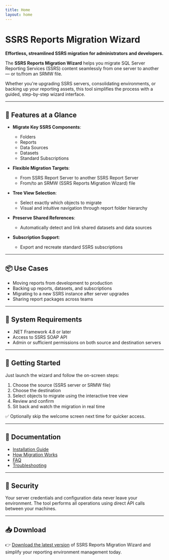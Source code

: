 ```yaml
---
title: Home
layout: home
---
```



# SSRS Reports Migration Wizard

**Effortless, streamlined SSRS migration for administrators and developers.**

The **SSRS Reports Migration Wizard** helps you migrate SQL Server Reporting Services (SSRS) content seamlessly from one server to another — or to/from an SRMW file.

Whether you're upgrading SSRS servers, consolidating environments, or backing up your reporting assets, this tool simplifies the process with a guided, step-by-step wizard interface.

---

## 🚀 Features at a Glance

- **Migrate Key SSRS Components**:
  - Folders
  - Reports
  - Data Sources
  - Datasets
  - Standard Subscriptions

- **Flexible Migration Targets**:
  - From SSRS Report Server to another SSRS Report Server
  - From/to an SRMW (SSRS Reports Migration Wizard) file

- **Tree View Selection**:
  - Select exactly which objects to migrate
  - Visual and intuitive navigation through report folder hierarchy

- **Preserve Shared References**:
  - Automatically detect and link shared datasets and data sources

- **Subscription Support**:
  - Export and recreate standard SSRS subscriptions

---

## 📦 Use Cases

- Moving reports from development to production
- Backing up reports, datasets, and subscriptions
- Migrating to a new SSRS instance after server upgrades
- Sharing report packages across teams

---

## 🔧 System Requirements

- .NET Framework 4.8 or later
- Access to SSRS SOAP API
- Admin or sufficient permissions on both source and destination servers

---

## 🧭 Getting Started

Just launch the wizard and follow the on-screen steps:

1. Choose the source (SSRS server or SRMW file)
2. Choose the destination
3. Select objects to migrate using the interactive tree view
4. Review and confirm
5. Sit back and watch the migration in real time

✅ Optionally skip the welcome screen next time for quicker access.

---

## 📘 Documentation

- [Installation Guide](#)
- [How Migration Works](#)
- [FAQ](#)
- [Troubleshooting](#)

---

## 🔐 Security

Your server credentials and configuration data never leave your environment. The tool performs all operations using direct API calls between your machines.

---

## 📥 Download

👉 [Download the latest version](#) of SSRS Reports Migration Wizard and simplify your reporting environment management today.
